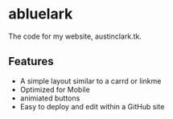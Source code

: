 # abluelark
The code for my website, austinclark.tk. 

## Features
- A simple layout similar to a carrd or linkme
- Optimized for Mobile
- animiated buttons
- Easy to deploy and edit within a GitHub site
